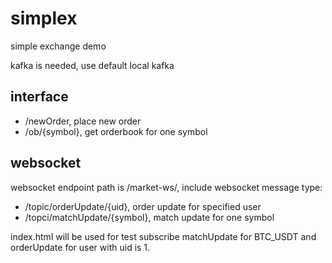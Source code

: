 # simplex

simple exchange demo

kafka is needed, use default local kafka

## interface

- /newOrder, place new order
- /ob/{symbol}, get orderbook for one symbol

## websocket

websocket endpoint path is /market-ws/, include websocket message type: 

- /topic/orderUpdate/{uid}, order update for specified user
- /topci/matchUpdate/{symbol}, match update for one symbol


index.html will be used for test subscribe matchUpdate for BTC_USDT and orderUpdate for user with uid is 1.


